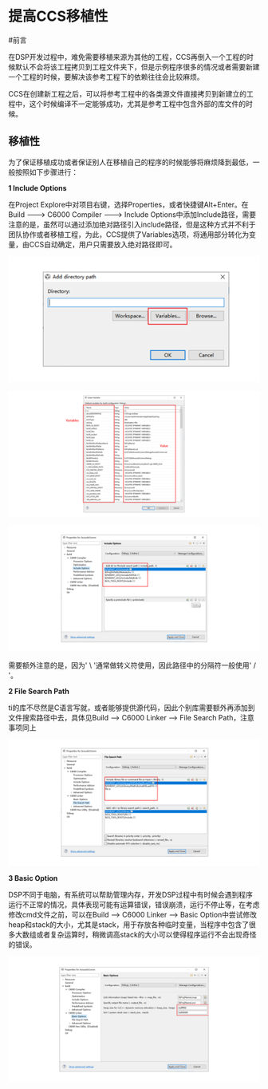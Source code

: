#  提高CCS移植性

#前言

在DSP开发过程中，难免需要移植来源为其他的工程，CCS再倒入一个工程的时候默认不会将该工程拷贝到工程文件夹下，但是示例程序很多的情况或者需要新建一个工程的时候，要解决该参考工程下的依赖往往会比较麻烦。

CCS在创建新工程之后，可以将参考工程中的各类源文件直接拷贝到新建立的工程中，这个时候编译不一定能够成功，尤其是参考工程中包含外部的库文件的时候。

## 移植性

为了保证移植成功或者保证别人在移植自己的程序的时候能够将麻烦降到最低，一般按照如下步骤进行：

**1 Include Options** 

在Project Explore中对项目右键，选择Properties，或者快捷键Alt+Enter。在Build ---> C6000 Compiler ---> Include Options中添加Include路径，需要注意的是，虽然可以通过添加绝对路径引入include路径，但是这种方式并不利于团队协作或者移植工程，为此，CCS提供了Variables选项，将通用部分转化为变量，由CCS自动确定，用户只需要放入绝对路径即可。

![Snipaste_2019-01-11_20-53-04](image/Snipaste_2019-01-11_20-53-04.png)

![Snipaste_2019-01-11_20-56-11](image/Snipaste_2019-01-11_20-56-11.png)

![Snipaste_2019-01-11_20-56-22](image/Snipaste_2019-01-11_20-56-22.png)



需要额外注意的是，因为' \ '通常做转义符使用，因此路径中的分隔符一般使用' / '。

**2 File Search Path** 

ti的库不尽然是C语言写就，或者能够提供源代码，因此个别库需要额外再添加到文件搜索路径中去，具体见Build --> C6000 Linker --> File Search Path，注意事项同上

![Snipaste_2019-01-11_20-59-42](image/Snipaste_2019-01-11_20-59-42.png) 

**3 Basic Option**

DSP不同于电脑，有系统可以帮助管理内存，开发DSP过程中有时候会遇到程序运行不正常的情况，具体表现可能有运算错误，错误崩溃，运行不停止等，在考虑修改cmd文件之前，可以在Build --> C6000 Linker --> Basic Option中尝试修改heap和stack的大小，尤其是stack，用于存放各种临时变量，当程序中包含了很多大数组或者复杂运算时，稍微调高stack的大小可以使得程序运行不会出现奇怪的错误。

![Snipaste_2019-01-11_21-07-57](image/Snipaste_2019-01-11_21-07-57.png)

